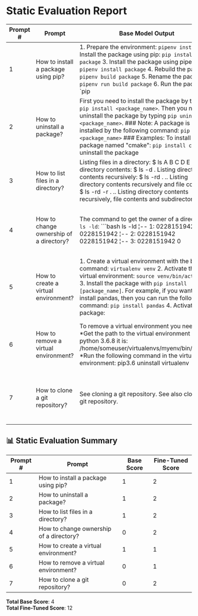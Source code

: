 # Static Evaluation Report

| Prompt # | Prompt | Base Model Output | Fine-Tuned Output |
|----------|--------|-------------------|--------------------|
| 1 | How to install a package using pip? | 1. Prepare the environment:  `pipenv install`  2. Install the package using pip:  `pip install package`  3. Install the package using pipenv:  `pipenv install package`  4. Rebuild the package:  `pipenv build package`  5. Rename the package:  `pipenv run build package`  6. Run the package:  `pip | ```bash # python3 -m pip install --upgrade pip # python3 -m pip install --upgrade setuptools # python3 -m pip install --upgrade virtualenv # python3 -m pip install --upgrade pip # python3 -m pip install --upgrade setuptools # python3 -m pip install --upgrade virtualenv ```  ### Why pip?  Because it is the simplest to use |
| 2 | How to uninstall a package? | First you need to install the package by typing `pip install <package_name>`. Then you need to uninstall the package by typing `pip uninstall <package_name>`.  ### Note:  A package is installed by the following command: ``` pip install <package_name> ```  ### Examples:  To install the package named "cmake": ``` pip install cmake ```  To uninstall the package | You can always uninstall a package with the following command:  ``` sudo apt-get remove -y <package-name> ```  If you're using the command line, just type `sudo apt-get remove` without the quotes.  ### Example:  ``` sudo apt-get remove -y debian-archive-keyring  ```  ### How to install a package?  You can always install a package with |
| 3 | How to list files in a directory? | Listing files in a directory:  $ ls A   B   C   D   E     Listing directory contents:  $ ls -d .   Listing directory contents recursively:  $ ls -rd . ..   Listing directory contents recursively and file contents:  $ ls -rd -r . ..   Listing directory contents recursively, file contents and subdirectories | ``` ls -d /tmp/ ```  #### How to list directories?  ``` ls -d /tmp/ ```  #### How to list files and directories?  ``` ls -d ¦ grep -v '^' ```  #### How to list files in a directory?  ``` ls -d ¦ grep -v '^' ¦ wc -l ```  #### How to list directories in a directory? |
| 4 | How to change ownership of a directory? | The command to get the owner of a directory is `ls -ld`:  ```bash ls -ld  ¦--  1:  0228151942  0228151942 ¦--  2:  0228151942  0228151942 ¦--  3:  0228151942  0 | For the most part, the process is the same for changing ownership of a directory.  The first step is to make sure the directory is owned by the user you want to own it.   ```shell sudo chown -R username:username /path/to/the/directory ```  The directory should now be owned by the user you want to own it.  You can check that the directory is owned by the user you want to own it via |
| 5 | How to create a virtual environment? | 1. Create a virtual environment with the below command:  ``` virtualenv venv ```  2. Activate the virtual environment:  ``` source venv/bin/activate ```  3. Install the package with `pip install [package_name]`. For example, if you want to install pandas, then you can run the following command:  ``` pip install pandas ```  4. Activate the package: |  |
| 6 | How to remove a virtual environment? | To remove a virtual environment you need to:  *  *Get the path to the virtual environment (eg: for python 3.6.8 it is: /home/someuser/virtualenvs/myenv/bin/python)  *Run the following command in the virtual environment:  pip3.6 uninstall virtualenv | The `virtualenv` command is not included in the standard Python setup.  It is a package in its own right, and can be installed with      $ sudo pip install virtualenv  It's a good idea to have this installed from the start, because it can be really useful when you're starting out with Python.  For example, if you're writing a web application, you might want to create a virtual environment for your project |
| 7 | How to clone a git repository? | See cloning a git repository.  See also cloning a git repository. | You can clone a git repository by following steps:  1. Clone a remote repository ``` git clone git@github.com:your_github_username/your_repository.git ``` 2. Check out the repository ``` git checkout --orphan original_branch ``` 3. Commit your changes ``` git commit -am "Your first commit message" ``` 4. Push the changes to the remote repository ``` |
## 📊 Static Evaluation Summary

| Prompt # | Prompt                             | Base Score | Fine-Tuned Score |
|----------|------------------------------------|------------|------------------|
| 1        | How to install a package using pip? | 1          | 2                |
| 2        | How to uninstall a package?         | 1          | 2                |
| 3        | How to list files in a directory?   | 1          | 2                |
| 4        | How to change ownership of a directory? | 0      | 2                |
| 5        | How to create a virtual environment? | 1          | 1                |
| 6        | How to remove a virtual environment? | 0          | 1                |
| 7        | How to clone a git repository?      | 0          | 2                |

**Total Base Score**: 4  
**Total Fine-Tuned Score**: 12
